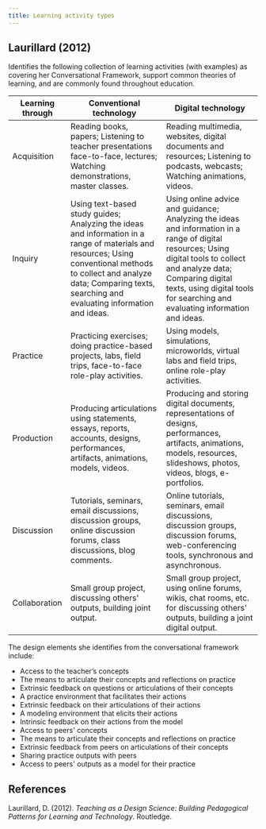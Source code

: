 ```yaml
---
title: Learning activity types
---
```

## Laurillard (2012)

Identifies the following collection of learning activities (with examples) as covering her Conversational Framework, support common theories of learning, and are commonly found throughout education.

| **Learning through** | **Conventional technology** | **Digital technology** |
| --- |  --- |  --- |
| Acquisition | Reading books, papers; Listening to teacher presentations face-to-face, lectures; Watching demonstrations, master classes. | Reading multimedia, websites, digital documents and resources; Listening to podcasts, webcasts; Watching animations, videos. |
| Inquiry | Using text-based study guides; Analyzing the ideas and information in a range of materials and resources; Using conventional methods to collect and analyze data; Comparing texts, searching and evaluating information and ideas. | Using online advice and guidance; Analyzing the ideas and information in a range of digital resources; Using digital tools to collect and analyze data; Comparing digital texts, using digital tools for searching and evaluating information and ideas. |
| Practice | Practicing exercises; doing practice-based projects, labs, field trips, face-to-face role-play activities. | Using models, simulations, microworlds, virtual labs and field trips, online role-play activities. |
| Production | Producing articulations using statements, essays, reports, accounts, designs, performances, artifacts, animations, models, videos. | Producing and storing digital documents, representations of designs, performances, artifacts, animations, models, resources, slideshows, photos, videos, blogs, e-portfolios. |
| Discussion | Tutorials, seminars, email discussions, discussion groups, online discussion forums, class discussions, blog comments. | Online tutorials, seminars, email discussions, discussion groups, discussion forums, web-conferencing tools, synchronous and asynchronous. |
| Collaboration | Small group project, discussing others' outputs, building joint output. | Small group project, using online forums, wikis, chat rooms, etc. for discussing others' outputs, building a joint digital output. |

The design elements she identifies from the conversational framework include:

- Access to the teacher’s concepts 
- The means to articulate their concepts and reflections on practice 
- Extrinsic feedback on questions or articulations of their concepts 
- A practice environment that facilitates their actions 
- Extrinsic feedback on their articulations of their actions 
- A modeling environment that elicits their actions 
- Intrinsic feedback on their actions from the model 
- Access to peers' concepts 
- The means to articulate their concepts and reflections on practice 
- Extrinsic feedback from peers on articulations of their concepts 
- Sharing practice outputs with peers 
- Access to peers' outputs as a model for their practice


## References

Laurillard, D. (2012). *Teaching as a Design Science: Building Pedagogical Patterns for Learning and Technology*. Routledge.